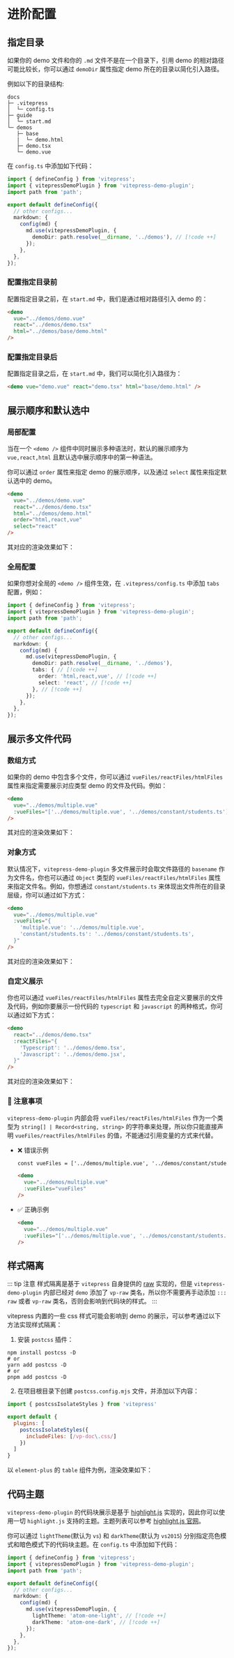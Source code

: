 # 进阶配置

## 指定目录

如果你的 demo 文件和你的 `.md` 文件不是在一个目录下，引用 demo 的相对路径可能比较长，你可以通过 `demoDir` 属性指定 demo 所在的目录以简化引入路径。

例如以下的目录结构:

```
docs
├─ .vitepress
│  └─ config.ts
├─ guide
│  └─ start.md
└─ demos
   ├─ base
   |  └─ demo.html
   ├─ demo.tsx
   └─ demo.vue
```

在 `config.ts` 中添加如下代码：

```ts
import { defineConfig } from 'vitepress';
import { vitepressDemoPlugin } from 'vitepress-demo-plugin';
import path from 'path';

export default defineConfig({
  // other configs...
  markdown: {
    config(md) {
      md.use(vitepressDemoPlugin, {
        demoDir: path.resolve(__dirname, '../demos'), // [!code ++]
      });
    },
  },
});
```

### 配置指定目录前

配置指定目录之前，在 `start.md` 中，我们是通过相对路径引入 demo 的：

```html
<demo
  vue="../demos/demo.vue"
  react="../demos/demo.tsx"
  html="../demos/base/demo.html"
/>
```

### 配置指定目录后

配置指定目录之后，在 `start.md` 中，我们可以简化引入路径为：

```html
<demo vue="demo.vue" react="demo.tsx" html="base/demo.html" />
```

## 展示顺序和默认选中

### 局部配置

当在一个 `<demo />` 组件中同时展示多种语法时，默认的展示顺序为 `vue,react,html` 且默认选中展示顺序中的第一种语法。

你可以通过 `order` 属性来指定 demo 的展示顺序，以及通过 `select` 属性来指定默认选中的 demo。

```html
<demo
  vue="../demos/demo.vue"
  react="../demos/demo.tsx"
  html="../demos/demo.html"
  order="html,react,vue"
  select="react"
/>
```

其对应的渲染效果如下：

<demo
  vue="demo.vue"
  react="demo.tsx"
  html="demo.html"
  order="html,react,vue"
  select="react"
/>

### 全局配置

如果你想对全局的 `<demo />` 组件生效，在 `.vitepress/config.ts` 中添加 `tabs` 配置，例如：

```ts
import { defineConfig } from 'vitepress';
import { vitepressDemoPlugin } from 'vitepress-demo-plugin';
import path from 'path';

export default defineConfig({
  // other configs...
  markdown: {
    config(md) {
      md.use(vitepressDemoPlugin, {
        demoDir: path.resolve(__dirname, '../demos'),
        tabs: { // [!code ++]
          order: 'html,react,vue', // [!code ++]
          select: 'react', // [!code ++]
        }, // [!code ++]
      });
    },
  },
});
```

## 展示多文件代码

### 数组方式

如果你的 demo 中包含多个文件，你可以通过 `vueFiles/reactFiles/htmlFiles` 属性来指定需要展示对应类型 demo 的文件及代码。例如：

```html
<demo
  vue="../demos/multiple.vue"
  :vueFiles="['../demos/multiple.vue', '../demos/constant/students.ts']"
/>
```

其对应的渲染效果如下：

<demo
  vue="../demos/multiple.vue"
  :vueFiles="['../demos/multiple.vue', '../demos/constant/students.ts']"
/>

### 对象方式

默认情况下，`vitepress-demo-plugin` 多文件展示时会取文件路径的 `basename` 作为文件名，你也可以通过 `Object` 类型的 `vueFiles/reactFiles/htmlFiles` 属性来指定文件名。例如，你想通过 `constant/students.ts` 来体现出文件所在的目录层级，你可以通过如下方式：

```html
<demo
  vue="../demos/multiple.vue"
  :vueFiles="{
    'multiple.vue': '../demos/multiple.vue',
    'constant/students.ts': '../demos/constant/students.ts',
  }"
/>
```

其对应的渲染效果如下：

<demo
  vue="../demos/multiple.vue"
  :vueFiles="{
    'multiple.vue': '../demos/multiple.vue',
    'constant/students.ts': '../demos/constant/students.ts',
  }"
/>

### 自定义展示

你也可以通过 `vueFiles/reactFiles/htmlFiles` 属性去完全自定义要展示的文件及代码，例如你要展示一份代码的 `typescript` 和 `javascript` 的两种格式，你可以通过如下方式：

```html
<demo
  react="../demos/demo.tsx"
  :reactFiles="{
    'Typescript': '../demos/demo.tsx',
    'Javascript': '../demos/demo.jsx',
  }"
/>
```

其对应的渲染效果如下：

<demo
  react="../demos/demo.tsx"
  :reactFiles="{
    'Typescript': '../demos/demo.tsx',
    'Javascript': '../demos/demo.jsx',
  }"
/>

### 🚨 注意事项

`vitepress-demo-plugin` 内部会将 `vueFiles/reactFiles/htmlFiles` 作为一个类型为 `string[] | Record<string, string>` 的字符串来处理，所以你只能直接声明  `vueFiles/reactFiles/htmlFiles` 的值，不能通过引用变量的方式来代替。

- ❌ 错误示例

  ```html
  const vueFiles = ['../demos/multiple.vue', '../demos/constant/students.ts'];

  <demo
    vue="../demos/multiple.vue"
    :vueFiles="vueFiles"
  />
  ```

- ✅ 正确示例

  ```html
  <demo
    vue="../demos/multiple.vue"
    :vueFiles="['../demos/multiple.vue', '../demos/constant/students.ts']"
  />
  ```

## 样式隔离

::: tip 注意
样式隔离是基于 `vitepress` 自身提供的 [raw](https://vitepress.dev/zh/guide/markdown#raw) 实现的，但是 `vitepress-demo-plugin` 内部已经对 `demo` 添加了 `vp-raw` 类名，所以你不需要再手动添加 `::: raw` 或者 `vp-raw` 类名，否则会影响到代码块的样式。
:::

vitepress 内置的一些 css 样式可能会影响到 demo 的展示，可以参考通过以下方法实现样式隔离：

1. 安装 `postcss` 插件：
  ```shell
  npm install postcss -D
  # or
  yarn add postcss -D
  # or
  pnpm add postcss -D
  ```

2. 在项目根目录下创建 `postcss.config.mjs` 文件，并添加以下内容：
  ```js
  import { postcssIsolateStyles } from 'vitepress'

  export default {
    plugins: [
      postcssIsolateStyles({
        includeFiles: [/vp-doc\.css/]
      })
    ]
  }
  ```

以 `element-plus` 的 `table` 组件为例，渲染效果如下：

<demo vue="element-table.vue" />

## 代码主题

`vitepress-demo-plugin` 的代码块展示是基于 [highlight.js](https://github.com/highlightjs/highlight.js) 实现的，因此你可以使用一切 `highlight.js` 支持的主题。主题列表可以参考 [highlight.js 官网](https://highlightjs.org/demo)。

你可以通过 `lightTheme`(默认为 `vs`) 和 `darkTheme`(默认为 `vs2015`) 分别指定亮色模式和暗色模式下的代码块主题。在 `config.ts` 中添加如下代码：

```ts
import { defineConfig } from 'vitepress';
import { vitepressDemoPlugin } from 'vitepress-demo-plugin';
import path from 'path';

export default defineConfig({
  // other configs...
  markdown: {
    config(md) {
      md.use(vitepressDemoPlugin, {
        lightTheme: 'atom-one-light', // [!code ++]
        darkTheme: 'atom-one-dark', // [!code ++]
      });
    },
  },
});
```
